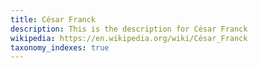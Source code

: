 ```yaml
---
title: César Franck
description: This is the description for César Franck
wikipedia: https://en.wikipedia.org/wiki/César_Franck
taxonomy_indexes: true
---
```

